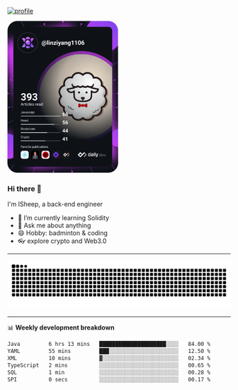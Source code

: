 [![profile](https://user-images.githubusercontent.com/54968314/208005045-e4b42f3b-833d-4242-bfcc-e764865553a2.svg)](https://www.calligrapher.ai/)

<a href="https://app.daily.dev/linziyang1106"><img src="/devcard.png" width="250" alt="ISheep's Dev Card"/></a>

### Hi there 🐏

I'm ISheep, a back-end engineer

- 🔭 I’m currently learning Solidity
- 💬 Ask me about anything
- 😄 Hobby: badminton & coding
- 👓 explore crypto and Web3.0

-------

![](https://raw.githubusercontent.com/ISheepp/ISheepp/output/github-contribution-grid-snake.svg)

-------

📊 **Weekly development breakdown**
<!--START_SECTION:waka-->

```text
Java         6 hrs 13 mins   █████████████████████░░░░   84.00 %
YAML         55 mins         ███░░░░░░░░░░░░░░░░░░░░░░   12.50 %
XML          10 mins         ▓░░░░░░░░░░░░░░░░░░░░░░░░   02.34 %
TypeScript   2 mins          ░░░░░░░░░░░░░░░░░░░░░░░░░   00.65 %
SQL          1 min           ░░░░░░░░░░░░░░░░░░░░░░░░░   00.28 %
SPI          0 secs          ░░░░░░░░░░░░░░░░░░░░░░░░░   00.17 %
```

<!--END_SECTION:waka-->
